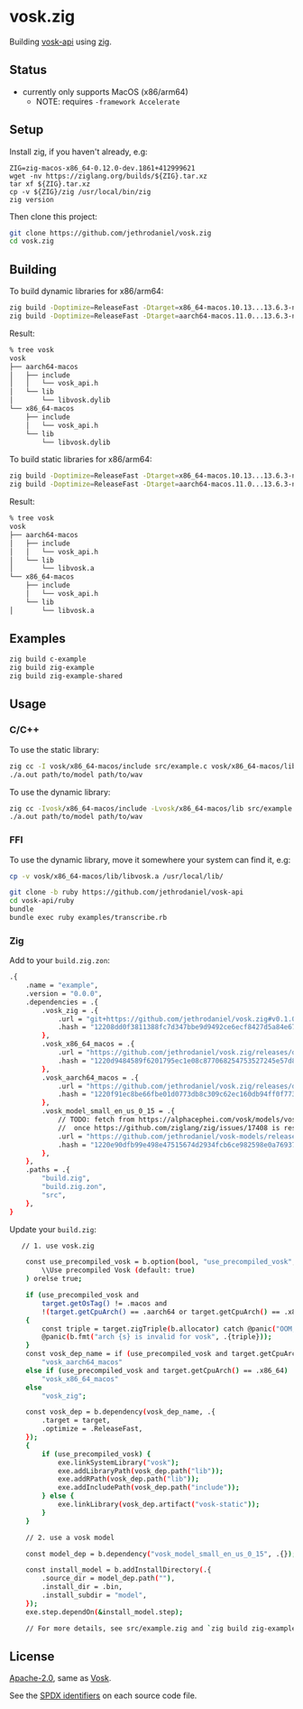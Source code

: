 <!-- Copyright 2023-present, Mark Delk -->
<!-- SPDX-License-Identifier: Apache-2.0 -->

# vosk.zig

Building [vosk-api](https://github.com/alphacep/vosk-api) using [zig](https://ziglang.org).

## Status

- currently only supports MacOS (x86/arm64)
  - NOTE: requires `-framework Accelerate`

## Setup

Install zig, if you haven't already, e.g:

```
ZIG=zig-macos-x86_64-0.12.0-dev.1861+412999621
wget -nv https://ziglang.org/builds/${ZIG}.tar.xz
tar xf ${ZIG}.tar.xz
cp -v ${ZIG}/zig /usr/local/bin/zig
zig version
```

Then clone this project:
```sh
git clone https://github.com/jethrodaniel/vosk.zig
cd vosk.zig
```

## Building

To build dynamic libraries for x86/arm64:

```sh
zig build -Doptimize=ReleaseFast -Dtarget=x86_64-macos.10.13...13.6.3-none -p vosk/x86_64-macos shared
zig build -Doptimize=ReleaseFast -Dtarget=aarch64-macos.11.0...13.6.3-none -p vosk/aarch64-macos shared
```

Result:
```sh
% tree vosk
vosk
├── aarch64-macos
│   ├── include
│   │   └── vosk_api.h
│   └── lib
│       └── libvosk.dylib
└── x86_64-macos
    ├── include
    │   └── vosk_api.h
    └── lib
        └── libvosk.dylib
```

To build static libraries for x86/arm64:

```sh
zig build -Doptimize=ReleaseFast -Dtarget=x86_64-macos.10.13...13.6.3-none -p vosk/x86_64-macos static
zig build -Doptimize=ReleaseFast -Dtarget=aarch64-macos.11.0...13.6.3-none -p vosk/aarch64-macos static
```

Result:
```sh
% tree vosk
vosk
├── aarch64-macos
│   ├── include
│   │   └── vosk_api.h
│   └── lib
│       └── libvosk.a
└── x86_64-macos
    ├── include
    │   └── vosk_api.h
    └── lib
│       └── libvosk.a
```

## Examples

```sh
zig build c-example
zig build zig-example
zig build zig-example-shared
```

## Usage

### C/C++

To use the static library:

```sh
zig cc -I vosk/x86_64-macos/include src/example.c vosk/x86_64-macos/lib/libvosk.a -framework Accelerate -lc++
./a.out path/to/model path/to/wav
```

To use the dynamic library:

```sh
zig cc -Ivosk/x86_64-macos/include -Lvosk/x86_64-macos/lib src/example.c -lvosk -Wl,-rpath,vosk/x86_64-macos/lib
./a.out path/to/model path/to/wav
```

### FFI

To use the dynamic library, move it somewhere your system can find it, e.g:

```sh
cp -v vosk/x86_64-macos/lib/libvosk.a /usr/local/lib/

git clone -b ruby https://github.com/jethrodaniel/vosk-api
cd vosk-api/ruby
bundle
bundle exec ruby examples/transcribe.rb
```

### Zig

Add to your `build.zig.zon`:
```sh
.{
    .name = "example",
    .version = "0.0.0",
    .dependencies = .{
        .vosk_zig = .{
            .url = "git+https://github.com/jethrodaniel/vosk.zig#v0.1.0",
            .hash = "12208dd0f3811388fc7d347bbe9d9492ce6ecf8427d5a84e67d5b987851cec847406",
        },
        .vosk_x86_64_macos = .{
            .url = "https://github.com/jethrodaniel/vosk.zig/releases/download/v0.1.0/vosk-0.3.45-x86_64-macos.tar.gz",
            .hash = "1220d9484589f6201795ec1e08c877068254753527245e57d888ce339caa6a01a38a",
        },
        .vosk_aarch64_macos = .{
            .url = "https://github.com/jethrodaniel/vosk.zig/releases/download/v0.1.0/vosk-0.3.45-aarch64-macos.tar.gz",
            .hash = "1220f91ec8be66fbe01d0773db8c309c62ec160db94ff0f77325e8dd710e276b8b40",
        },
        .vosk_model_small_en_us_0_15 = .{
            // TODO: fetch from https://alphacephei.com/vosk/models/vosk-model-small-en-us-0.15.zip
            //  once https://github.com/ziglang/zig/issues/17408 is resolved.
            .url = "https://github.com/jethrodaniel/vosk-models/releases/download/vosk-model-small-en-us-0.15/vosk-model-small-en-us-0.15.tar.gz",
            .hash = "1220e90dfb99e498e47515674d2934fcb6ce982598e0a76937573e69f2c009890342",
        },
    },
    .paths = .{
        "build.zig",
        "build.zig.zon",
        "src",
    },
}
```

Update your `build.zig`:
```sh
   // 1. use vosk.zig

    const use_precompiled_vosk = b.option(bool, "use_precompiled_vosk",
        \\Use precompiled Vosk (default: true)
    ) orelse true;

    if (use_precompiled_vosk and
        target.getOsTag() != .macos and
        !(target.getCpuArch() == .aarch64 or target.getCpuArch() == .x86_64))
    {
        const triple = target.zigTriple(b.allocator) catch @panic("OOM, zigTriple");
        @panic(b.fmt("arch {s} is invalid for vosk", .{triple}));
    }
    const vosk_dep_name = if (use_precompiled_vosk and target.getCpuArch() == .aarch64)
        "vosk_aarch64_macos"
    else if (use_precompiled_vosk and target.getCpuArch() == .x86_64)
        "vosk_x86_64_macos"
    else
        "vosk_zig";

    const vosk_dep = b.dependency(vosk_dep_name, .{
        .target = target,
        .optimize = .ReleaseFast,
    });
    {
        if (use_precompiled_vosk) {
            exe.linkSystemLibrary("vosk");
            exe.addLibraryPath(vosk_dep.path("lib"));
            exe.addRPath(vosk_dep.path("lib"));
            exe.addIncludePath(vosk_dep.path("include"));
        } else {
            exe.linkLibrary(vosk_dep.artifact("vosk-static"));
        }
    }

    // 2. use a vosk model

    const model_dep = b.dependency("vosk_model_small_en_us_0_15", .{});

    const install_model = b.addInstallDirectory(.{
        .source_dir = model_dep.path(""),
        .install_dir = .bin,
        .install_subdir = "model",
    });
    exe.step.dependOn(&install_model.step);

    // For more details, see src/example.zig and `zig build zig-example`.
```

## License

[Apache-2.0](https://spdx.org/licenses/Apache-2.0.html), same as [Vosk](https://github.com/alphacep/vosk-api).

See the [SPDX identifiers](https://spdx.dev/)  on each source code file.

